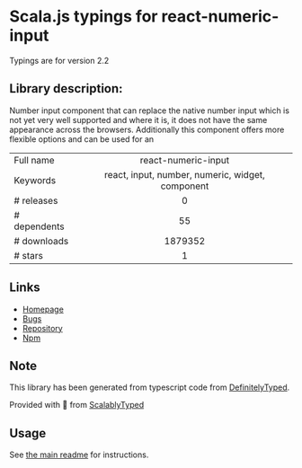
# Scala.js typings for react-numeric-input

Typings are for version 2.2

## Library description:
Number input component that can replace the native number input which is not yet very well supported and where it is, it does not have the same appearance across the browsers. Additionally this component offers more flexible options and can be used for an

|                    |                 |
| ------------------ | :-------------: |
| Full name          | react-numeric-input |
| Keywords           | react, input, number, numeric, widget, component |
| # releases         | 0 |
| # dependents       | 55 |
| # downloads        | 1879352 |
| # stars            | 1 |

## Links
- [Homepage](https://github.com/vlad-ignatov/react-numeric-input#readme)
- [Bugs](https://github.com/vlad-ignatov/react-numeric-input/issues)
- [Repository](https://github.com/vlad-ignatov/react-numeric-input)
- [Npm](https://www.npmjs.com/package/react-numeric-input)
    


## Note
This library has been generated from typescript code from [DefinitelyTyped](https://definitelytyped.org).

Provided with :purple_heart: from [ScalablyTyped](https://github.com/oyvindberg/ScalablyTyped)

## Usage
See [the main readme](../../readme.md) for instructions.


